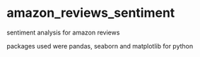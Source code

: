 # amazon_reviews_sentiment
sentiment analysis for amazon reviews

packages used were pandas, seaborn and matplotlib for python
